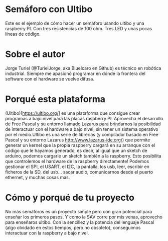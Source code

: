 # Semáforo con Ultibo
Este es el ejemplo de cómo hacer un semáforo usando ultibo y una raspberry PI. Con tres resistencias de 100 ohm. Tres LED y unas pocas líneas
de código. 

# Sobre el autor
Jorge Turiel (@TurielJorge, aka BlueIcaro en Github) es técnico en robótica industrial. Siempre me apasionó programar en 
 dónde la frontera  del software con el hardware se vuelve difusa.

# Porqué esta plataforma
(Ultibo)[https://ultibo.org/] es una plataforma que consigue crear programas a bajo nivel para las placas raspberry PI. Aprovecha el desarrollo 
de Free Pascal y su entorno llamado Lazarus para brindarnos la posibilidad de interactuar con el hardware a bajo nivel, sin tener un sistema operativo
por el medio.Ultibo es una serie de librerias (y compilador basado en Free Pascal y su entorno Lazarus http://www.lazarus-ide.org/) que permite generar un kernel que la propia raspberry cargará en su arranque con el código que le hayamos generado, es decir, al igual que un sketch de arduino, podemos cargarle un sketch también a la raspberry.
Esto posibilita que controlemos el hardware de la raspberry directamente! Podemos gestionar el SPI, el USART, el I2C, la pantalla, los usb, leer, escribir en ficheros de la SD, del usb... sacar audio, comunicarnos desde el puerto ethernet, y muchas cosas mas.
# Cómo y porqué de tu proyecto
No más semáforos es un proyecto simple pero con gran potencial para enseñar los primeros pasos. Y como la SAV corre por mis venas, aprovecho para enseñaros ultibo. 
Con la sencillez y la potencia del lenguaje Pascal (algo olvidado en estos tiempos, pero no obsoleto), conseguimos interactuar con la raspberry a bajo nivel. 

